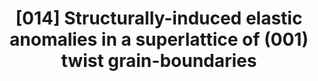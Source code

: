 ---
title: "[014] Structurally-induced elastic anomalies in a superlattice of (001) twist grain-boundaries"
collection: publications
permalink: /publication/014
citation: 'D. Wolf and J. F. Lutsko, &quot;Structurally-induced elastic anomalies in a superlattice of (001) twist grain-boundaries&quot;, <i>Journal of Materials Research</i>, <strong>4</strong>, 1427 (1989)'
---